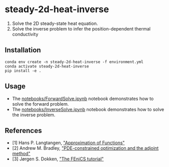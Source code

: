# steady-2d-heat-inverse

1. Solve the 2D steady-state heat equation.
2. Solve the inverse problem to infer the position-dependent thermal conductivity

## Installation

```
conda env create -n steady-2d-heat-inverse -f environment.yml
conda activate steady-2d-heat-inverse
pip install -e .
```

## Usage

- The [notebooks/ForwardSolve.ipynb](notebooks/ForwardSolve.ipynb) notebook demonstrates how to solve the forward problem.
- The [notebooks/InverseSolve.ipynb](notebooks/ForwardSolve.ipynb) notebook demonstrates how to solve the inverse problem.

## References

- [1] Hans P. Langtangen, ["Approximation of Functions"](https://hplgit.github.io/num-methods-for-PDEs/doc/pub/approx/sphinx/index.html)
- [2] Andrew M. Bradley, ["PDE-constrained optimization and the adjoint method"](https://cs.stanford.edu/~ambrad/adjoint_tutorial.pdf)
- [3] Jørgen S. Dokken, ["The FEniCS tutorial"](https://jsdokken.com/dolfinx-tutorial/)

